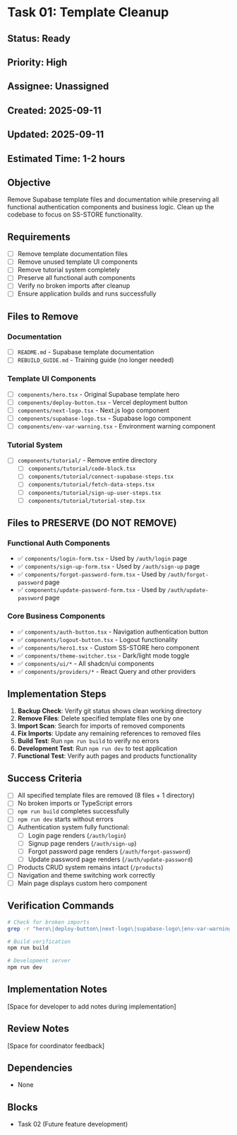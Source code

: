 # Task 01: Template Cleanup

## Status: Ready
## Priority: High
## Assignee: Unassigned
## Created: 2025-09-11
## Updated: 2025-09-11
## Estimated Time: 1-2 hours

## Objective
Remove Supabase template files and documentation while preserving all functional authentication components and business logic. Clean up the codebase to focus on SS-STORE functionality.

## Requirements
- [ ] Remove template documentation files
- [ ] Remove unused template UI components
- [ ] Remove tutorial system completely
- [ ] Preserve all functional auth components
- [ ] Verify no broken imports after cleanup
- [ ] Ensure application builds and runs successfully

## Files to Remove

### Documentation
- [ ] `README.md` - Supabase template documentation
- [ ] `REBUILD_GUIDE.md` - Training guide (no longer needed)

### Template UI Components
- [ ] `components/hero.tsx` - Original Supabase template hero
- [ ] `components/deploy-button.tsx` - Vercel deployment button
- [ ] `components/next-logo.tsx` - Next.js logo component
- [ ] `components/supabase-logo.tsx` - Supabase logo component  
- [ ] `components/env-var-warning.tsx` - Environment warning component

### Tutorial System
- [ ] `components/tutorial/` - Remove entire directory
  - [ ] `components/tutorial/code-block.tsx`
  - [ ] `components/tutorial/connect-supabase-steps.tsx`
  - [ ] `components/tutorial/fetch-data-steps.tsx`
  - [ ] `components/tutorial/sign-up-user-steps.tsx`
  - [ ] `components/tutorial/tutorial-step.tsx`

## Files to PRESERVE (DO NOT REMOVE)

### Functional Auth Components
- ✅ `components/login-form.tsx` - Used by `/auth/login` page
- ✅ `components/sign-up-form.tsx` - Used by `/auth/sign-up` page  
- ✅ `components/forgot-password-form.tsx` - Used by `/auth/forgot-password` page
- ✅ `components/update-password-form.tsx` - Used by `/auth/update-password` page

### Core Business Components
- ✅ `components/auth-button.tsx` - Navigation authentication button
- ✅ `components/logout-button.tsx` - Logout functionality
- ✅ `components/hero1.tsx` - Custom SS-STORE hero component
- ✅ `components/theme-switcher.tsx` - Dark/light mode toggle
- ✅ `components/ui/*` - All shadcn/ui components
- ✅ `components/providers/*` - React Query and other providers

## Implementation Steps
1. **Backup Check**: Verify git status shows clean working directory
2. **Remove Files**: Delete specified template files one by one
3. **Import Scan**: Search for imports of removed components
4. **Fix Imports**: Update any remaining references to removed files
5. **Build Test**: Run `npm run build` to verify no errors
6. **Development Test**: Run `npm run dev` to test application
7. **Functional Test**: Verify auth pages and products functionality

## Success Criteria
- [ ] All specified template files are removed (8 files + 1 directory)
- [ ] No broken imports or TypeScript errors
- [ ] `npm run build` completes successfully
- [ ] `npm run dev` starts without errors
- [ ] Authentication system fully functional:
  - [ ] Login page renders (`/auth/login`)
  - [ ] Signup page renders (`/auth/sign-up`)
  - [ ] Forgot password page renders (`/auth/forgot-password`)
  - [ ] Update password page renders (`/auth/update-password`)
- [ ] Products CRUD system remains intact (`/products`)
- [ ] Navigation and theme switching work correctly
- [ ] Main page displays custom hero component

## Verification Commands
```bash
# Check for broken imports
grep -r "hero\|deploy-button\|next-logo\|supabase-logo\|env-var-warning\|tutorial" --include="*.tsx" --include="*.ts" .

# Build verification
npm run build

# Development server
npm run dev
```

## Implementation Notes
[Space for developer to add notes during implementation]

## Review Notes
[Space for coordinator feedback]

## Dependencies
- None

## Blocks
- Task 02 (Future feature development)